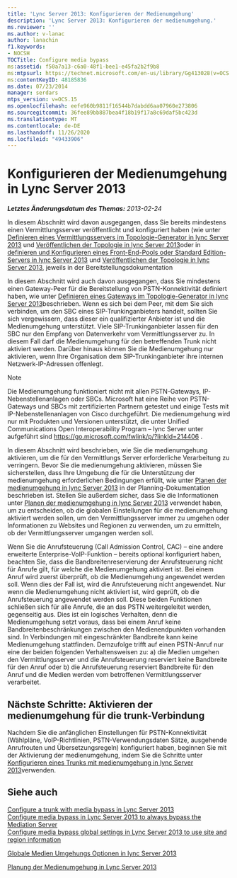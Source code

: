 ```yaml
---
title: 'Lync Server 2013: Konfigurieren der Medienumgehung'
description: 'Lync Server 2013: Konfigurieren der medienumgehung.'
ms.reviewer: ''
ms.author: v-lanac
author: lanachin
f1.keywords:
- NOCSH
TOCTitle: Configure media bypass
ms:assetid: f50a7a13-c6a0-48f1-bee1-e45fa2b2f9b8
ms:mtpsurl: https://technet.microsoft.com/en-us/library/Gg413028(v=OCS.15)
ms:contentKeyID: 48185836
ms.date: 07/23/2014
manager: serdars
mtps_version: v=OCS.15
ms.openlocfilehash: eefe960b9811f16544b7dabdd6aa07960e273806
ms.sourcegitcommit: 36fee89bb887bea4f18b19f17a8c69daf5bc423d
ms.translationtype: MT
ms.contentlocale: de-DE
ms.lasthandoff: 11/26/2020
ms.locfileid: "49433906"
---
```

# <a name="configure-media-bypass-in-lync-server-2013"></a>Konfigurieren der Medienumgehung in Lync Server 2013

<div data-xmlns="http://www.w3.org/1999/xhtml">

<div class="topic" data-xmlns="http://www.w3.org/1999/xhtml" data-msxsl="urn:schemas-microsoft-com:xslt" data-cs="https://msdn.microsoft.com/">

<div data-asp="https://msdn2.microsoft.com/asp">



</div>

<div id="mainSection">

<div id="mainBody">

<span> </span>

_**Letztes Änderungsdatum des Themas:** 2013-02-24_

In diesem Abschnitt wird davon ausgegangen, dass Sie bereits mindestens einen Vermittlungsserver veröffentlicht und konfiguriert haben (wie unter [Definieren eines Vermittlungsservers im Topologie-Generator in lync Server 2013](lync-server-2013-define-a-mediation-server-in-topology-builder.md) und [Veröffentlichen der Topologie in lync Server 2013](lync-server-2013-publish-the-topology.md)oder in [definieren und Konfigurieren eines Front-End-Pools oder Standard Edition-Servers in lync Server 2013](lync-server-2013-define-and-configure-a-front-end-pool-or-standard-edition-server.md) und [Veröffentlichen der Topologie in lync Server 2013](lync-server-2013-publish-the-topology.md), jeweils in der Bereitstellungsdokumentation

In diesem Abschnitt wird auch davon ausgegangen, dass Sie mindestens einen Gateway-Peer für die Bereitstellung von PSTN-Konnektivität definiert haben, wie unter [Definieren eines Gateways im Topologie-Generator in lync Server 2013](lync-server-2013-define-a-gateway-in-topology-builder.md)beschrieben. Wenn es sich bei dem Peer, mit dem Sie sich verbinden, um den SBC eines SIP-Trunkinganbieters handelt, sollten Sie sich vergewissern, dass dieser ein qualifizierter Anbieter ist und die Medienumgehung unterstützt. Viele SIP-Trunkinganbieter lassen für den SBC nur den Empfang von Datenverkehr vom Vermittlungsserver zu. In diesem Fall darf die Medienumgehung für den betreffenden Trunk nicht aktiviert werden. Darüber hinaus können Sie die Medienumgehung nur aktivieren, wenn Ihre Organisation dem SIP-Trunkinganbieter ihre internen Netzwerk-IP-Adressen offenlegt.

<div>


> [!NOTE]  
> Die Medienumgehung funktioniert nicht mit allen PSTN-Gateways, IP-Nebenstellenanlagen oder SBCs. Microsoft hat eine Reihe von PSTN-Gateways und SBCs mit zertifizierten Partnern getestet und einige Tests mit IP-Nebenstellenanlagen von Cisco durchgeführt. Die medienumgehung wird nur mit Produkten und Versionen unterstützt, die unter Unified Communications Open Interoperability Program – lync Server unter aufgeführt sind <A href="https://go.microsoft.com/fwlink/p/?linkid=214406">https://go.microsoft.com/fwlink/p/?linkId=214406</A> .



</div>

In diesem Abschnitt wird beschrieben, wie Sie die medienumgehung aktivieren, um die für den Vermittlungs Server erforderliche Verarbeitung zu verringern. Bevor Sie die medienumgehung aktivieren, müssen Sie sicherstellen, dass Ihre Umgebung die für die Unterstützung der medienumgehung erforderlichen Bedingungen erfüllt, wie unter [Planen der medienumgehung in lync Server 2013](lync-server-2013-planning-for-media-bypass.md) in der Planning-Dokumentation beschrieben ist. Stellen Sie außerdem sicher, dass Sie die Informationen unter [Planen der medienumgehung in lync Server 2013](lync-server-2013-planning-for-media-bypass.md) verwendet haben, um zu entscheiden, ob die globalen Einstellungen für die medienumgehung aktiviert werden sollen, um den Vermittlungsserver immer zu umgehen oder Informationen zu Websites und Regionen zu verwenden, um zu ermitteln, ob der Vermittlungsserver umgangen werden soll.

Wenn Sie die Anrufsteuerung (Call Admission Control, CAC) – eine andere erweiterte Enterprise-VoIP-Funktion – bereits optional konfiguriert haben, beachten Sie, dass die Bandbreitenreservierung der Anrufsteuerung nicht für Anrufe gilt, für welche die Medienumgehung aktiviert ist. Bei einem Anruf wird zuerst überprüft, ob die Medienumgehung angewendet werden soll. Wenn dies der Fall ist, wird die Anrufsteuerung nicht angewendet. Nur wenn die Medienumgehung nicht aktiviert ist, wird geprüft, ob die Anrufsteuerung angewendet werden soll. Diese beiden Funktionen schließen sich für alle Anrufe, die an das PSTN weitergeleitet werden, gegenseitig aus. Dies ist ein logisches Verhalten, denn die Medienumgehung setzt voraus, dass bei einem Anruf keine Bandbreitenbeschränkungen zwischen den Medienendpunkten vorhanden sind. In Verbindungen mit eingeschränkter Bandbreite kann keine Medienumgehung stattfinden. Demzufolge trifft auf einen PSTN-Anruf nur eine der beiden folgenden Verhaltensweisen zu: a) die Medien umgehen den Vermittlungsserver und die Anrufsteuerung reserviert keine Bandbreite für den Anruf oder b) die Anrufsteuerung reserviert Bandbreite für den Anruf und die Medien werden vom betroffenen Vermittlungsserver verarbeitet.

<div>

## <a name="next-steps-enable-media-bypass-on-the-trunk-connection"></a>Nächste Schritte: Aktivieren der medienumgehung für die trunk-Verbindung

Nachdem Sie die anfänglichen Einstellungen für PSTN-Konnektivität (Wählpläne, VoIP-Richtlinien, PSTN-Verwendungsdaten Sätze, ausgehende Anrufrouten und Übersetzungsregeln) konfiguriert haben, beginnen Sie mit der Aktivierung der medienumgehung, indem Sie die Schritte unter [Konfigurieren eines Trunks mit medienumgehung in lync Server 2013](lync-server-2013-configure-a-trunk-with-media-bypass.md)verwenden.

</div>

<div>

## <a name="see-also"></a>Siehe auch


[Configure a trunk with media bypass in Lync Server 2013](lync-server-2013-configure-a-trunk-with-media-bypass.md)  
[Configure media bypass in Lync Server 2013 to always bypass the Mediation Server](lync-server-2013-configure-media-bypass-to-always-bypass-the-mediation-server.md)  
[Configure media bypass global settings in Lync Server 2013 to use site and region information](lync-server-2013-configure-media-bypass-global-settings-to-use-site-and-region-information.md)  


[Globale Medien Umgehungs Optionen in lync Server 2013](lync-server-2013-global-media-bypass-options.md)  


[Planung der Medienumgehung in Lync Server 2013](lync-server-2013-planning-for-media-bypass.md)  
  

</div>

</div>

<span> </span>

</div>

</div>

</div>

